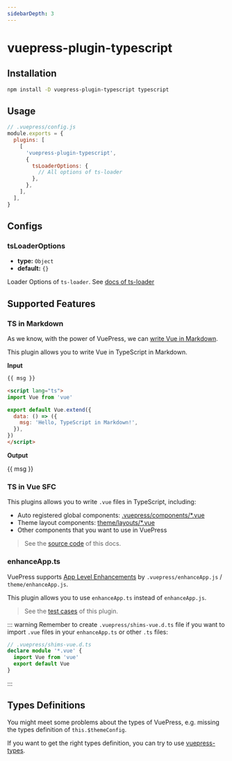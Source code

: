 ```yaml
---
sidebarDepth: 3
---
```


# vuepress-plugin-typescript <GitHubLink repo="vuepress/vuepress-community"/>

## Installation

```sh
npm install -D vuepress-plugin-typescript typescript
```

## Usage

```js
// .vuepress/config.js
module.exports = {
  plugins: [
    [
      'vuepress-plugin-typescript',
      {
        tsLoaderOptions: {
          // All options of ts-loader
        },
      },
    ],
  ],
}
```

## Configs

### tsLoaderOptions

- **type:** `Object`
- **default:** `{}`

Loader Options of `ts-loader`. See [docs of ts-loader](https://github.com/TypeStrong/ts-loader#loader-options)

## Supported Features

### TS in Markdown

As we know, with the power of VuePress, we can [write Vue in Markdown](https://vuepress.vuejs.org/guide/using-vue.html).

This plugin allows you to write Vue in TypeScript in Markdown.

**Input**

```md
{{ msg }}

<script lang="ts">
import Vue from 'vue'

export default Vue.extend({
  data: () => ({
    msg: 'Hello, TypeScript in Markdown!',
  }),
})
</script>
```

**Output**

{{ msg }}

<script lang="ts">
import Vue from 'vue'

export default Vue.extend({
  data: () => ({
    msg: 'Hello, TypeScript in Markdown!',
  }),
})
</script>

### TS in Vue SFC

This plugins allows you to write `.vue` files in TypeScript, including:

- Auto registered global components: [.vuepress/components/\*.vue](https://vuepress.vuejs.org/guide/directory-structure.html)
- Theme layout components: [theme/layouts/\*.vue](https://vuepress.vuejs.org/theme/writing-a-theme.html#layout-component)
- Other components that you want to use in VuePress

> See the [source code](https://github.com/vuepress/vuepress-community/tree/main/packages/docs/src/.vuepress/components) of this docs.

### enhanceApp.ts

VuePress supports [App Level Enhancements](https://vuepress.vuejs.org/guide/basic-config.html#app-level-enhancements) by `.vuepress/enhanceApp.js` / `theme/enhanceApp.js`.

This plugin allows you to use `enhanceApp.ts` instead of `enhanceApp.js`.

> See the [test cases](https://github.com/vuepress/vuepress-community/blob/main/packages/vuepress-plugin-typescript/test/e2e/docs/.vuepress/theme/enhanceApp.ts) of this plugin.

::: warning
Remember to create `.vuepress/shims-vue.d.ts` file if you want to import `.vue` files in your `enhanceApp.ts` or other `.ts` files:

```ts
// .vuepress/shims-vue.d.ts
declare module '*.vue' {
  import Vue from 'vue'
  export default Vue
}
```

:::

## Types Definitions

You might meet some problems about the types of VuePress, e.g. missing the types definition of `this.$themeConfig`.

If you want to get the right types definition, you can try to use [vuepress-types](../tools/types.md).
